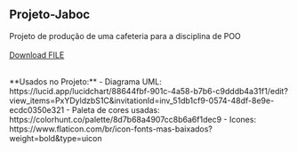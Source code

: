 ## Projeto-Jaboc
Projeto de produção de uma cafeteria para a disciplina de POO<br><br>
<a id="raw-url" href="https://raw.githubusercontent.com/EdOc-PS/Projeto-Jaboc/blob/main/JabocCafeteria/dist/JabocCafeteria.jar">Download FILE</a>

<br>
**Usados no Projeto:**
- Diagrama UML: https://lucid.app/lucidchart/88644fbf-901c-4a58-b7b6-c9dddb4a31f1/edit?view_items=PxYDyldzbS1C&invitationId=inv_51db1cf9-0574-48df-8e9e-ecdc0350e321
- Paleta de cores usadas: https://colorhunt.co/palette/8d7b68a4907cc8b6a6f1dec9
- Icones: https://www.flaticon.com/br/icon-fonts-mas-baixados?weight=bold&type=uicon
